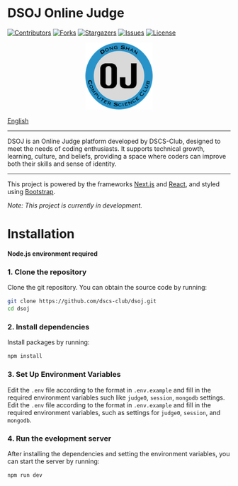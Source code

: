 # DSOJ Online Judge

 [![Contributors][contributors-shield]][contributors-url]
 [![Forks][forks-shield]][forks-url]
 [![Stargazers][stars-shield]][stars-url]
 [![Issues][issues-shield]][issues-url]
 [![License][license-shield]][license-url]

 [contributors-shield]: https://img.shields.io/github/contributors/dscs-club/dsoj?style=for-the-badge
 [contributors-url]: https://github.com//dscs-club/dsoj/graphs/contributors

 [forks-shield]: https://img.shields.io/github/forks/dscs-club/dsoj?style=for-the-badge
 [forks-url]: https://github.com/dscs-club/dsoj/network/members

 [stars-shield]: https://img.shields.io/github/stars/dscs-club/dsoj?style=for-the-badge
 [stars-url]: https://github.com/dscs-club/dsoj/stargazers

 [issues-shield]: https://img.shields.io/github/issues/dscs-club/dsoj?style=for-the-badge
 [issues-url]: https://github.com/dscs-club/dsoj/issues

 [license-shield]: https://img.shields.io/github/license/dscs-club/dsoj?style=for-the-badge
 [license-url]: https://github.com/dscs-club/dsoj/blob/main/LICENSE

 <div align="center">
  <a href="https://github.com/dscs-club/dsoj">
   <img src="/public/logo_s.png" alt="dsoj" width="30%"/>
  </a>
 </div>

 [English](/README.md) 

 ---
 
DSOJ is an Online Judge platform developed by DSCS-Club, designed to meet the needs of coding enthusiasts. It supports technical growth, learning, culture, and beliefs, providing a space where coders can improve both their skills and sense of identity.

 ---

This project is powered by the frameworks [Next.js](https://nextjs.org/) and [React](https://react.dev/), and styled using [Bootstrap](https://getbootstrap.com/).

 *Note: This project is currently in development.*

# Installation
 **Node.js environment required**

 ### 1. Clone the repository
 Clone the git repository. You can obtain the source code by running:
 ```bash
 git clone https://github.com/dscs-club/dsoj.git
 cd dsoj
 ```
 ### 2. Install dependencies
 Install packages by running:
 ``` bash
 npm install
 ```

 ### 3. Set Up Environment Variables
 Edit the `.env` file according to the format in `.env.example` and fill in the required environment variables such like `judge0`, `session`, `mongodb` settings.
 Edit the `.env` file according to the format in `.env.example` and fill in the required environment variables, such as settings for `judge0`, `session`, and `mongodb`.
 

 ### 4. Run the evelopment server
 After installing the dependencies and setting the environment variables, you can start the server by running:
 ```bash
 npm run dev
 ```
